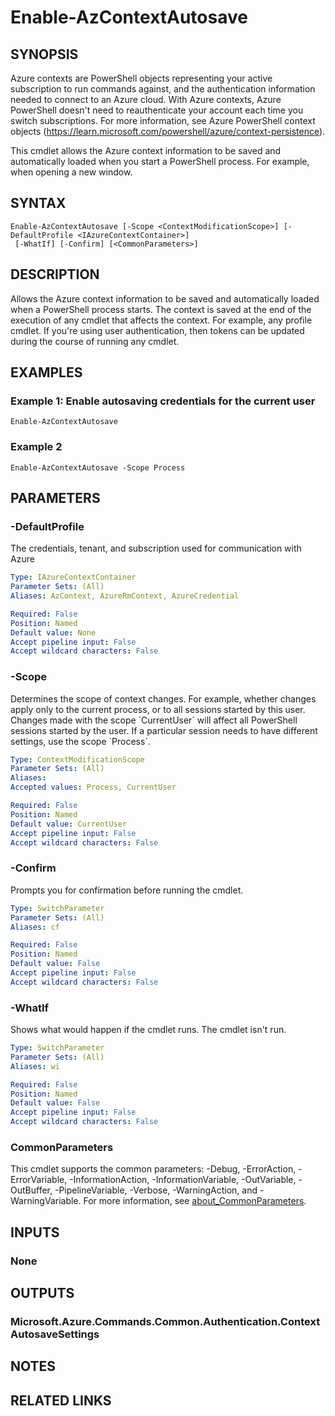 ﻿---
external help file: Microsoft.Azure.PowerShell.Cmdlets.Accounts.dll-Help.xml
Module Name: Az.Accounts
online version: https://learn.microsoft.com/powershell/module/az.accounts/enable-azcontextautosave
schema: 2.0.0
---

# Enable-AzContextAutosave

## SYNOPSIS
Azure contexts are PowerShell objects representing your active subscription to run commands against, and the authentication information needed to connect to an Azure cloud.
With Azure contexts, Azure PowerShell doesn't need to reauthenticate your account each time you switch subscriptions.
For more information, see Azure PowerShell context objects (https://learn.microsoft.com/powershell/azure/context-persistence).

This cmdlet allows the Azure context information to be saved and automatically loaded when you start a PowerShell process.
For example, when opening a new window.

## SYNTAX

```
Enable-AzContextAutosave [-Scope <ContextModificationScope>] [-DefaultProfile <IAzureContextContainer>]
 [-WhatIf] [-Confirm] [<CommonParameters>]
```

## DESCRIPTION
Allows the Azure context information to be saved and automatically loaded when a PowerShell process starts.
The context is saved at the end of the execution of any cmdlet that affects the context.
For example, any profile cmdlet.
If you're using user authentication, then tokens can be updated during the course of running any cmdlet.

## EXAMPLES

### Example 1: Enable autosaving credentials for the current user
```
Enable-AzContextAutosave
```

### Example 2
```
Enable-AzContextAutosave -Scope Process
```

## PARAMETERS

### -DefaultProfile
The credentials, tenant, and subscription used for communication with Azure

```yaml
Type: IAzureContextContainer
Parameter Sets: (All)
Aliases: AzContext, AzureRmContext, AzureCredential

Required: False
Position: Named
Default value: None
Accept pipeline input: False
Accept wildcard characters: False
```

### -Scope
Determines the scope of context changes.
For example, whether changes apply only to the current process, or to all sessions started by this user.
Changes made with the scope \`CurrentUser\` will affect all PowerShell sessions started by the user.
If a particular session needs to have different settings, use the scope \`Process\`.

```yaml
Type: ContextModificationScope
Parameter Sets: (All)
Aliases:
Accepted values: Process, CurrentUser

Required: False
Position: Named
Default value: CurrentUser
Accept pipeline input: False
Accept wildcard characters: False
```

### -Confirm
Prompts you for confirmation before running the cmdlet.

```yaml
Type: SwitchParameter
Parameter Sets: (All)
Aliases: cf

Required: False
Position: Named
Default value: False
Accept pipeline input: False
Accept wildcard characters: False
```

### -WhatIf
Shows what would happen if the cmdlet runs.
The cmdlet isn't run.

```yaml
Type: SwitchParameter
Parameter Sets: (All)
Aliases: wi

Required: False
Position: Named
Default value: False
Accept pipeline input: False
Accept wildcard characters: False
```

### CommonParameters
This cmdlet supports the common parameters: -Debug, -ErrorAction, -ErrorVariable, -InformationAction, -InformationVariable, -OutVariable, -OutBuffer, -PipelineVariable, -Verbose, -WarningAction, and -WarningVariable. For more information, see [about_CommonParameters](http://go.microsoft.com/fwlink/?LinkID=113216).

## INPUTS

### None
## OUTPUTS

### Microsoft.Azure.Commands.Common.Authentication.ContextAutosaveSettings
## NOTES

## RELATED LINKS

